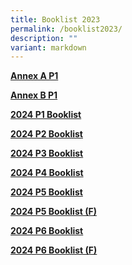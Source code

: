 ```yaml
---
title: Booklist 2023
permalink: /booklist2023/
description: ""
variant: markdown
---
```

[**Annex A P1**](/files%2FBooklist/annex%20b%20p1%202024.pdf)

[**Annex B P1**](/files%2FBooklist/annex%20b%20p2%20p6%202024.pdf)

[**2024 P1 Booklist**](/files%2FBooklist/esps%20p1%20booklist%202024%20(revised).pdf)

[**2024 P2 Booklist**](/files%2FBooklist/p2%20booklist%20a%202024.pdf)

[**2024 P3 Booklist**](/files%2FBooklist/p3%20booklist%20a%202024.pdf)

[**2024 P4 Booklist**](/files%2FBooklist/p4%20booklist%20a%202024.pdf)

[**2024 P5 Booklist**](/files%2FBooklist/p5%20(f)%202024.pdf)

[**2024 P5 Booklist (F)**](/files%2FBooklist/p5%20booklist%20a%202024.pdf)

[**2024 P6 Booklist**](/files%2FBooklist/P5%20(F)%20BOOKLIST%202023.pdf)

[**2024 P6 Booklist (F)**](/files%2FBooklist/P6%20(F)%20BOOKLIST%202023.pdf)